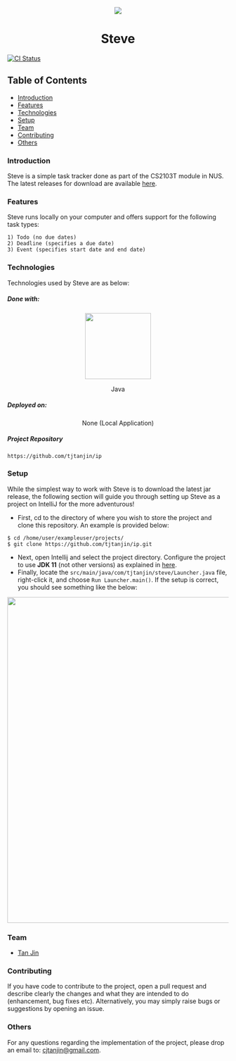 <p align="center">
  <img src="https://raw.githubusercontent.com/tjtanjin/ip/master/docs/images/steve.png" />
  <h1 align="center">Steve</h1>
</p>

[![CI Status](https://github.com/tjtanjin/ip/workflows/Java%20CI/badge.svg)](https://github.com/tjtanjin/ip/actions)

## Table of Contents
* [Introduction](#introduction)
* [Features](#features)
* [Technologies](#technologies)
* [Setup](#setup)
* [Team](#team)
* [Contributing](#contributing)
* [Others](#others)

### Introduction
Steve is a simple task tracker done as part of the CS2103T module in NUS. The latest releases for download are available [here](https://github.com/tjtanjin/ip/releases/).

### Features
Steve runs locally on your computer and offers support for the following task types:
```
1) Todo (no due dates)
2) Deadline (specifies a due date)
3) Event (specifies start date and end date)
```

### Technologies
Technologies used by Steve are as below:
##### Done with:
<p align="center">
  <img height="150" width="150" src="https://i.imgur.com/5zlrxVc.png"/>
</p>
<p align="center">
Java
</p>

##### Deployed on:
<p align="center">
None (Local Application)
</p>

##### Project Repository
```
https://github.com/tjtanjin/ip
```

### Setup
While the simplest way to work with Steve is to download the latest jar release, the following section will guide you through setting up Steve as a project on IntelliJ for the more adventurous!
* First, cd to the directory of where you wish to store the project and clone this repository. An example is provided below:
```
$ cd /home/user/exampleuser/projects/
$ git clone https://github.com/tjtanjin/ip.git
```
* Next, open Intellij and select the project directory. Configure the project to use **JDK 11** (not other versions) as explained in [here](https://www.jetbrains.com/help/idea/sdk.html#set-up-jdk).
* Finally, locate the `src/main/java/com/tjtanjin/steve/Launcher.java` file, right-click it, and choose `Run Launcher.main()`. If the setup is correct, you should see something like the below:
<p align="center">
  <img height="740" width="512" src="https://raw.githubusercontent.com/tjtanjin/ip/master/docs/images/welcome_screen.png">
</p>

### Team
* [Tan Jin](https://github.com/tjtanjin)

### Contributing
If you have code to contribute to the project, open a pull request and describe clearly the changes and what they are intended to do (enhancement, bug fixes etc). Alternatively, you may simply raise bugs or suggestions by opening an issue.

### Others
For any questions regarding the implementation of the project, please drop an email to: cjtanjin@gmail.com.